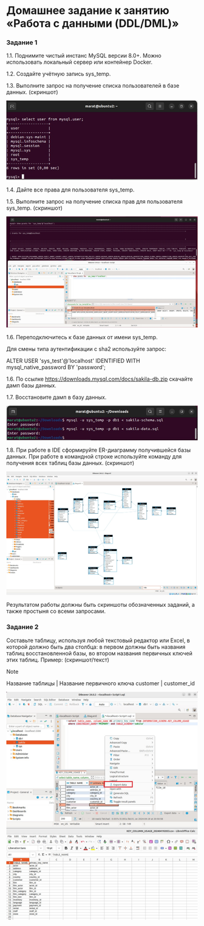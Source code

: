 # Домашнее задание к занятию «Работа с данными (DDL/DML)»

### Задание 1

1.1. Поднимите чистый инстанс MySQL версии 8.0+. Можно использовать локальный сервер или контейнер Docker.

1.2. Создайте учётную запись sys_temp.

1.3. Выполните запрос на получение списка пользователей в базе данных. (скриншот)

![alt text](https://github.com/MaratKN/sdb_1202/blob/main/1.jpg)

1.4. Дайте все права для пользователя sys_temp.

1.5. Выполните запрос на получение списка прав для пользователя sys_temp. (скриншот)

![alt text](https://github.com/MaratKN/sdb_1202/blob/main/2.jpg)

1.6. Переподключитесь к базе данных от имени sys_temp.

Для смены типа аутентификации с sha2 используйте запрос:

ALTER USER 'sys_test'@'localhost' IDENTIFIED WITH mysql_native_password BY 'password';

1.6. По ссылке https://downloads.mysql.com/docs/sakila-db.zip скачайте дамп базы данных.

1.7. Восстановите дамп в базу данных.

![alt text](https://github.com/MaratKN/sdb_1202/blob/main/3.jpg)

1.8. При работе в IDE сформируйте ER-диаграмму получившейся базы данных. При работе в командной строке используйте команду для получения всех таблиц базы данных. (скриншот)

![alt text](https://github.com/MaratKN/sdb_1202/blob/main/4.jpg)

Результатом работы должны быть скриншоты обозначенных заданий, а также простыня со всеми запросами.

### Задание 2

Составьте таблицу, используя любой текстовый редактор или Excel, в которой должно быть два столбца: в первом должны быть названия таблиц восстановленной базы, во втором названия первичных ключей этих таблиц. Пример: (скриншот/текст)

> [!NOTE]
> Название таблицы | Название первичного ключа
> customer         | customer_id

![alt text](https://github.com/MaratKN/sdb_1202/blob/main/5.jpg)
![alt text](https://github.com/MaratKN/sdb_1202/blob/main/6.jpg)
